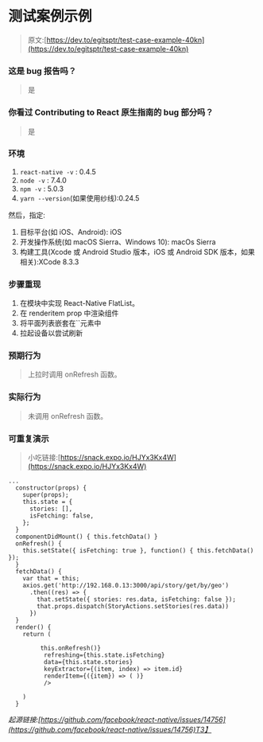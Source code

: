 # 测试案例示例

> 原文:[https://dev.to/egitsptr/test-case-example-40kn](https://dev.to/egitsptr/test-case-example-40kn)

### [](#is-this-a-bug-report)这是 bug 报告吗？

> 是

### [](#have-you-read-the-bugs-section-of-the-contributing-to-react-native-guide)你看过 Contributing to React 原生指南的 bug 部分吗？

> 是

### [](#environment)环境

1.  `react-native -v` : 0.4.5
2.  `node -v` : 7.4.0
3.  `npm -v` : 5.0.3
4.  `yarn --version`(如果使用纱线):0.24.5

然后，指定:

1.  目标平台(如 iOS、Android): iOS
2.  开发操作系统(如 macOS Sierra、Windows 10): macOs Sierra
3.  构建工具(Xcode 或 Android Studio 版本，iOS 或 Android SDK 版本，如果相关):XCode 8.3.3

### [](#steps-to-reproduce)步骤重现

1.  在模块中实现 React-Native FlatList。
2.  在 renderitem prop 中渲染组件
3.  将平面列表嵌套在``元素中
4.  拉起设备以尝试刷新

### [](#expected-behavior)预期行为

> 上拉时调用 onRefresh 函数。

### [](#actual-behavior)实际行为

> 未调用 onRefresh 函数。

### [](#reproducible-demo)可重复演示

> 小吃链接:[https://snack.expo.io/HJYx3Kx4W](https://snack.expo.io/HJYx3Kx4W)

```
...
  constructor(props) {
    super(props);
    this.state = {
      stories: [],
      isFetching: false,
    };
  }
  componentDidMount() { this.fetchData() }
  onRefresh() {
    this.setState({ isFetching: true }, function() { this.fetchData() });
  }
  fetchData() {
    var that = this;
    axios.get('http://192.168.0.13:3000/api/story/get/by/geo')
      .then((res) => {
        that.setState({ stories: res.data, isFetching: false });
        that.props.dispatch(StoryActions.setStories(res.data))
      })
  }
  render() {
    return (

         this.onRefresh()}
          refreshing={this.state.isFetching}
          data={this.state.stories}
          keyExtractor={(item, index) => item.id}
          renderItem={({item}) => ( )}
          />

    )
  }

```

*起源链接:[https://github.com/facebook/react-native/issues/14756](https://github.com/facebook/react-native/issues/14756)T3】*